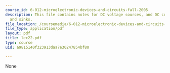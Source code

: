 ```yaml
---
course_id: 6-012-microelectronic-devices-and-circuits-fall-2005
description: This file contains notes for DC voltage sources, and DC current sources
  and sinks.
file_location: /coursemedia/6-012-microelectronic-devices-and-circuits-fall-2005/a9815140f323913daa7e30247854bf80_lec22.pdf
file_type: application/pdf
layout: pdf
title: lec22.pdf
type: course
uid: a9815140f323913daa7e30247854bf80

---
```

None